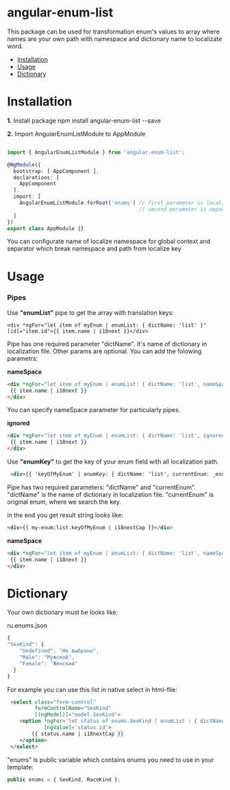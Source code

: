 # angular-enum-list

This package can be used for transformation enum's values to array where names are your own path with namespace and dictionary name to localizate word.



 - [Installation](#installation)
 - [Usage](#usage)
 - [Dictionary](#dictionary)
 
 
# Installation

**1.** Install package
    npm install angular-enum-list --save
    

**2.** Import AngularEnumListModule to AppModule

```typescript

import { AngularEnumListModule } from 'angular-enum-list';

@NgModule({
  bootstrap: [ AppComponent ],
  declarations: [   
    AppComponent
  ],
  import: [
    AngularEnumListModule.forRoot('enums') // first parameter is localization namespace name,
                                           // second parameter is separator, default ':'
  ]
})
export class AppModule {}

```

You can configurate name of localize namespace for global context and separator which break namespace and path from localize key



# Usage

### Pipes

Use **"enumList"** pipe to get the array with translation keys:

    <div *ngFor="let item of myEnum | enumList: { dictName: 'list' }" [id]="item.id">{{ item.name | i18next }}</div>
    
Pipe has one required parameter "dictName". It's name of dictionary in localization file.
Other params are optional. You can add the folowing parametrs:

**nameSpace**
```html
<div *ngFor="let item of myEnum | enumList: { dictName: 'list', nameSpace: 'my-favorite-enums' }" [id]="item.id">
 {{ item.name | i18next }}
</div>
```

You can specify nameSpace parameter for particularly pipes.

**ignored**
```html
<div *ngFor="let item of myEnum | enumList: { dictName: 'list', ignored: ['Unknown', 'Undefined'] }" [id]="item.id">
 {{ item.name | i18next }}
</div>
```

Use **"enumKey"** to get the key of your enum field with all localization path.

```html
 <div>{{ 'keyOfMyEnum' | enumKey: { dictName: 'list', currentEnum: _enums.myEnum, nameSpace: "my-enums"} | i18nextCap}}</div>
```

Pipe has  two required parameters: "dictName" and "currentEnum".
"dictName" is the name of dictionary in localization file.
"currentEnum" is original enum, where we search the key.

in the end you get result string looks like:
```html
<div>{{ my-enum:list.keyOfMyEnum | i18nextCap }}</div>
```


**nameSpace**
```html
<div *ngFor="let item of myEnum | enumList: { dictName: 'list', nameSpace: 'my-favorite-enums' }" [id]="item.id">
 {{ item.name | i18next }}
</div>
```


# Dictionary

Your own dictionary must be looks like:

ru.enums.json

```typescript
{
"SexKind": {
    "Undefined": "Не выбрано",
    "Male": "Мужской",
    "Female": "Женский"
  }
}
```
 
 For example you can use this list in native select in html-file:
```html
 <select class="form-control" 
         formControlName="SexKind" 
         [(ngModel)]="model.SexKind">
    <option *ngFor='let status of enums.SexKind | enumList : { dictName: "SexKind" }'
            [ngValue]='status.id'>
        {{ status.name | i18nextCap }}
    </option>
 </select>
```
"enums" is public variable which contains enums you need to use in your template:

```typescript 
public enums = { SexKind, RaceKind };
```
